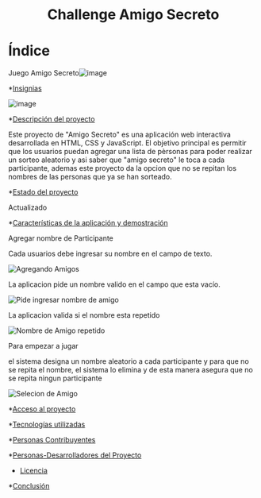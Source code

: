 <h1 align="center"> Challenge Amigo Secreto </h1>

<h1>Índice</h1>

Juego Amigo Secreto![image](https://github.com/user-attachments/assets/de3eced1-1f4b-40c1-b89f-9c48ba8cc056) 


*[Insignias](#insignias)


![image](https://github.com/user-attachments/assets/c4873dfb-18e2-4bd8-b3f2-d869220c36c0)



*[Descripción del proyecto](#descripción-del-proyecto)

Este proyecto de "Amigo Secreto" es una aplicación web interactiva desarrollada en HTML, CSS y JavaScript. El objetivo principal es permitir que los usuarios puedan agregar una lista de pèrsonas para poder realizar un sorteo aleatorio y asi saber que "amigo secreto" le toca a cada participante, ademas este proyecto da la opcion que no se repitan los nombres de las personas que ya se han sorteado. 


*[Estado del proyecto](#Estado-del-proyecto)

Actualizado


*[Características de la aplicación y demostración](#Características-de-la-aplicación-y-demostración)

Agregar nombre de Participante

Cada usuarios debe ingresar su nombre en el campo de texto.

![Agregando Amigos](https://github.com/user-attachments/assets/2355d2a9-2fba-4059-af6f-2077a4ef6794)

La aplicacion pide un nombre valido en el campo que esta vacío.

![Pide ingresar nombre de amigo](https://github.com/user-attachments/assets/3c8f5771-8770-457b-adb9-9c82797cdd3d)

La aplicacion valida si el nombre esta repetido

![Nombre de Amigo repetido](https://github.com/user-attachments/assets/28478e7a-019a-4978-8b3b-e2ce247bcb05)

Para empezar a jugar

el sistema designa un nombre aleatorio a cada participante y para que no se repita el nombre, el sistema lo elimina y de esta manera asegura que no se repita ningun participante

![Selecion de Amigo](https://github.com/user-attachments/assets/a79cdeb1-500e-4994-911a-18a92cd116b2)




*[Acceso al proyecto](#acceso-proyecto)

*[Tecnologías utilizadas](#tecnologías-utilizadas)

*[Personas Contribuyentes](#personas-contribuyentes)

*[Personas-Desarrolladores del Proyecto](#personas-desarrolladores)

* [Licencia](#licencia)

*[Conclusión](#conclusión)


